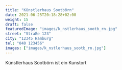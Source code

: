 ```yaml
---
title: "Künstlerhaus Sootbörn"
date: 2021-06-25T20:18:28+02:00
weight: 15
draft: false
featuredImage: "images/k_nstlerhaus_sootb_rn.jpg"
street: "Straße 123"
city: "12345 Hamburg"
tel: "040 123456"
images: ["images/k_nstlerhaus_sootb_rn.jpg"]
---
```


Künstlerhaus Sootbörn ist ein Kunstort
